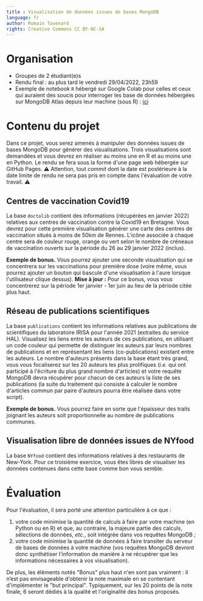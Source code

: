 ```yaml
---
title : Visualisation de données issues de bases MongoDB
language: fr
author: Romain Tavenard
rights: Creative Commons CC BY-NC-SA
---
```


# Organisation

* Groupes de 2 étudiant(e)s
* Rendu final : au plus tard le vendredi 29/04/2022, 23h59
* Exemple de notebook `R` hébergé sur Google Colab pour celles et ceux qui auraient des soucis pour interroger les base de données hébergées sur MongoDB Atlas depuis leur machine (sous R) : [ici](https://colab.research.google.com/drive/1MwSpXY8BKFlTNudC65cQm-oWfi0OOYsq?usp=sharing)


# Contenu du projet

Dans ce projet, vous serez amenés à manipuler des données issues de bases MongoDB pour générer des visualisations.
Trois visualisations sont demandées et vous devrez en réaliser au moins une en R et au moins une en Python.
Le rendu se fera sous la forme d'une page web hébergée sur GitHub Pages.
⚠️ Attention, tout _commit_ dont la date est postérieure à la date limite de rendu ne sera pas pris en compte dans l'évaluation de votre travail. ⚠️

## Centres de vaccination Covid19

La base `doctolib` contient des informations (récupérées en janvier 2022) relatives aux centres de vaccination contre la Covid19 en Bretagne.
Vous devrez pour cette première visualisation générer une carte des centres de vaccination situés à moins de 50km de Rennes.
L'icône associée à chaque centre sera de couleur rouge, orange ou vert selon le nombre de créneaux de vaccination ouverts sur la période du 26 au 29 janvier 2022 (inclus).

**Exemple de bonus.** Vous pourrez ajouter une seconde visualisation qui se concentrera sur les vaccinations pour première dose (voire même, vous pourrez ajouter un bouton qui bascule d'une visualisation à l'aure lorsque l'utilisateur clique dessus).
**Mise à jour :** Pour ce bonus, vous vous concentrerez sur la période 1er janvier - 1er juin au lieu de la période citée plus haut.

## Réseau de publications scientifiques

La base `publications` contient les informations relatives aux publications de scientifiques du laboratoire IRISA pour l'année 2021 (extraites du service HAL).
Visualisez les liens entre les auteurs de ces publications, en utilisant un code couleur qui permette de distinguer les auteurs par leurs nombres de publications et en représentant les liens (co-publications) existant entre les auteurs.
Le nombre d'auteurs présents dans la base étant très grand, vous vous focaliserez sur les 20 auteurs les plus prolifiques (_i.e._ qui ont participé à l'écriture du plus grand nombre d'articles) et votre requête MongoDB devra récupérer pour chacun de ces auteurs la liste de ses publications (la suite du traitement qui consiste à calculer le nombre d'articles commun par paire d'auteurs pourra être réalisée dans votre script).

**Exemple de bonus.** Vous pourrez faire en sorte que l'épaisseur des traits joignant les auteurs soit proportionnelle au nombre de publications communes.

## Visualisation libre de données issues de NYfood

La base `NYfood` contient des informations relatives à des restaurants de New-York.
Pour ce troisième exercice, vous êtes libres de visualiser les données contenues dans cette base comme bon vous semble.

# Évaluation

Pour l'évaluation, il sera porté une attention particulière à ce que :

1. votre code minimise la quantité de calculs à faire par votre machine (en Python ou en R) et que, au contraire, la majeure partie des calculs, sélections de données, _etc._, soit intégrée dans vos requêtes MongoDB ;
2. votre code minimise la quantité de données à faire transiter du serveur de bases de données à votre machine (vos requêtes MongoDB devront donc synthétiser l'information de manière à ne récupérer que les informations nécessaires à vos visualisation).

De plus, les éléments notés "Bonus" plus haut n'en sont pas vraiment : il n’est pas envisageable d'obtenir la note maximale en se contentant d'implémenter le "but principal".
Typiquement, sur les 20 points de la note finale, 6 seront dédiés à la qualité et l'originalité des bonus proposés.